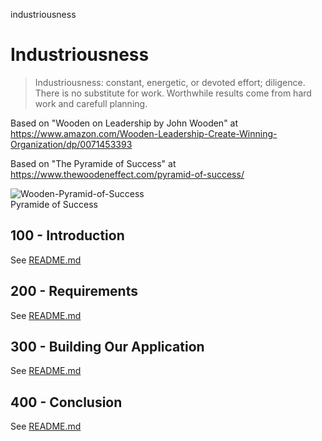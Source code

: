 industriousness
# Industriousness

> Industriousness: constant, energetic, or devoted effort; diligence.
> There is no substitute for work. Worthwhile results come from hard work and carefull planning. 

Based on "Wooden on Leadership by John Wooden" at https://www.amazon.com/Wooden-Leadership-Create-Winning-Organization/dp/0071453393

Based on "The Pyramide of Success" at https://www.thewoodeneffect.com/pyramid-of-success/

![Wooden-Pyramid-of-Success](https://github.com/user-attachments/assets/ea8010b3-f2ad-45a5-bf84-a627cc25311a)<br/>
Pyramide of Success

## 100 - Introduction

See [README.md](./100/README.md)

## 200 - Requirements

See [README.md](./200/README.md)

## 300 - Building Our Application

See [README.md](./300/README.md)

## 400 - Conclusion

See [README.md](./400/README.md)
